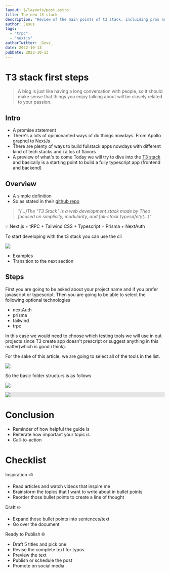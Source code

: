 ```yaml
---
layout: $/layouts/post.astro
title: The new t3 stack
description: "Review of the main points of t3 stack, incluiding pros and cons"
author: Jesus
tags:  
  - "trpc"
  - "nextjs"
authorTwitter: _Gzvz_
date: 2022-10-13
pubDate: 2022-10-13
---
```


# T3 stack first steps

> A blog is just like having a long conversation with people, so it should make sense that things you enjoy talking about will be closely related to your passion.

## Intro

-   A promise statement
-   There's a lots of opinionanted ways of do things nowdays. From Apollo graphql to NextJs
-   There are plenty of ways to build fullstack apps nowdays with different kind of tech      stacks and i a los of flavors
-   A preview of what's to come
    Today we will try to dive into the [T3 stack](https://init.tips/#why) and basically is a starting point to build a fully typescript app (frontend and backend)

## Overview

-   A simple definition
-   So as stated in their [github repo](https://github.com/t3-oss/create-t3-app#about)

> *"(...)The "T3 Stack" is a web development stack made by Theo focused on simplicity, modularity, and full-stack typesafety(...)"*
>

<aside>
💡 Next.js + tRPC + Tailwind CSS + Typescript + Prisma + NextAuth
</aside>

  To start developing with the t3 stack you can use the cli


![](https://upww.screenrec.com/images/f_NSO8uUQ0mwPxaTYtEk2RBJcMgynjADe9.png)

-   Examples
-   Transition to the next section

## Steps

  First you are going to be asked about your project name and if you prefer javascript or typescript. Then you are going to be able to select the following optional technologies

  - nextAuth
  - prisma
  - tailwind
  - trpc

  In this case we would need to choose which testing tools we will use in out projects since T3 create app doesn't prescript or suggest anything in this matter(which is good i think).

  For the sake of this article, we are going to select all of the tools in the list.
  
  ![](https://upww.screenrec.com/images/f_RtaV1ZzoF8Ii3W7cYqQl5A6MXEuNdygh.png)

  So the basic folder structurs is as follows

  ![](https://upww.screenrec.com/images/f_1O4fqujDWBFU3naMh9pbiJmINL2T8lXe.png)

  <img style="display: block;-webkit-user-select: none;margin: auto;background-color: hsl(0, 0%, 90%);transition: background-color 300ms;object-fit: scale-down" src="https://upww.screenrec.com/images/f_1O4fqujDWBFU3naMh9pbiJmINL2T8lXe.png">


# Conclusion

-   Reminder of how helpful the guide is
-   Reiterate how important your topic is
-   Call-to-action

# Checklist

Inspiration ⛅

-   Read articles and watch videos that inspire me
-   Brainstorm the topics that I want to write about in bullet points
-   Reorder those bullet points to create a line of thought

Draft ✏️

-   Expand those bullet points into sentences/text
-   Go over the document

Ready to Publish 🌐

-   Draft 5 titles and pick one
-   Revise the complete text for typos
-   Preview the text
-   Publish or schedule the post
-   Promote on social media




